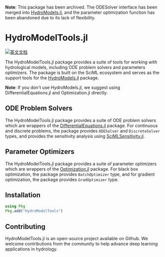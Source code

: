 **Note**: This package has been archived. The ODESolver interface has been merged into [HydroModels.jl](https://github.com/chooron/HydroModels.jl), and the parameter optimization function has been abandoned due to its lack of flexibility.

# HydroModelTools.jl

[![英文文档](https://img.shields.io/badge/docs-dev-blue.svg)](https://chooron.github.io/HydroModelTools.jl/dev/)

The HydroModelTools.jl package provides a suite of tools for working with hydrological models, including ODE problem solvers and parameters optimizers. The package is built on the SciML ecosystem and serves as the support tools for the [HydroModels.jl](https://github.com/chooron/HydroModels.jl) package.

**Note**: If you don't use HydroModels.jl, we suggest using DifferentialEquations.jl and Optimization.jl directly.

## ODE Problem Solvers

The HydroModelTools.jl package provides a suite of ODE problem solvers which are wrappers of the [DifferentialEquations.jl](https://github.com/SciML/DifferentialEquations.jl) package. For continuous and discrete problems, the package provides `ODESolver` and `DiscreteSolver` types, and provides the sensitivity analysis using [SciMLSensitivity.jl](https://github.com/SciML/SciMLSensitivity.jl).

## Parameter Optimizers

The HydroModelTools.jl package provides a suite of parameter optimizers which are wrappers of the [Optimization.jl](https://github.com/JuliaOpt/Optimization.jl) package. For black box optimization, the package provides `BatchOptimizer` type, and for gradient optimization, the package provides `GradOptimizer` type.

## Installation

```julia
using Pkg
Pkg.add("HydroModelTools")
```

## Contributing

HydroModelTools.jl is an open-source project available on Github. We welcome contributions from the community to help advance deep learning applications in hydrology.
